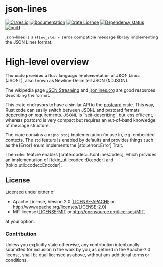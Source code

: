 # json-lines

[![Crates.io](https://img.shields.io/crates/v/json-lines.svg)](https://crates.io/crates/json-lines)
[![Documentation](https://docs.rs/json-lines/badge.svg)](https://docs.rs/json-lines/)
[![Crate License](https://img.shields.io/crates/l/json-lines.svg)](https://crates.io/crates/json-lines)
[![Dependency status](https://deps.rs/repo/github/strawlab/json-lines/status.svg)](https://deps.rs/repo/github/strawlab/json-lines)
[![build](https://github.com/strawlab/json-lines/workflows/build/badge.svg?branch=main)](https://github.com/strawlab/json-lines/actions?query=branch%3Amain)

json-lines is a `#![no_std]` + serde compatible message library implementing the
JSON Lines format.

# High-level overview

The crate provides a Rust-language implementation of JSON Lines (JSONL),
also known as Newline-Delimited JSON (NDJSON).

The wikipedia page [JSON
Streaming](https://en.wikipedia.org/wiki/JSON_streaming) and
[jsonlines.org](https://jsonlines.org) are good resources describing the
format.

This crate endeavors to have a similar API to the
[postcard](https://crates.io/crates/postcard) crate. This way, Rust code can
easily switch between JSONL and postcard formats depending on requirements.
JSONL is "self-describing" but less efficient, whereas postcard is very compact
but requires an out-of-band knowledge of message structure.

The crate contains a `#![no_std]` implementation for use in, e.g. embedded
contexts. The `std` feature is enabled by defaults and provides things such as
the [Error] enum implements the [std::error::Error] Trait.

The `codec` feature enables [crate::codec::JsonLinesCodec], which provides
an implementation of [tokio_util::codec::Decoder] and
[tokio_util::codec::Encoder].

## License

Licensed under either of

- Apache License, Version 2.0 ([LICENSE-APACHE](LICENSE-APACHE) or
  <http://www.apache.org/licenses/LICENSE-2.0>)
- MIT license ([LICENSE-MIT](LICENSE-MIT) or <http://opensource.org/licenses/MIT>)

at your option.

### Contribution

Unless you explicitly state otherwise, any contribution intentionally submitted
for inclusion in the work by you, as defined in the Apache-2.0 license, shall be
dual licensed as above, without any additional terms or conditions.
